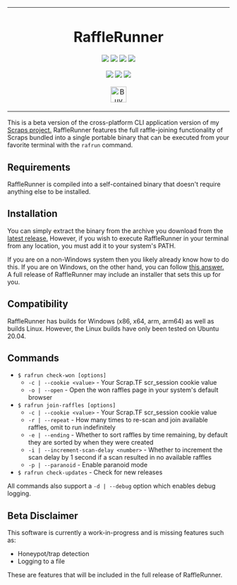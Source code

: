 <p align="center">
	<table>
		<tbody>
			<td align="center">
				<h1>RaffleRunner</h1>
				<p>
					<a href="https://github.com/depthbomb/RaffleRunner/commits"><img src="https://img.shields.io/github/last-commit/depthbomb/RaffleRunner.svg?label=Updated&logo=github&style=flat-square"></a>
					<img src="https://img.shields.io/github/repo-size/depthbomb/RaffleRunner.svg?label=Repo%20Size&logo=github&style=flat-square">
					<a href="https://github.com/depthbomb/RaffleRunner/releases"><img src="https://img.shields.io/github/downloads/depthbomb/RaffleRunner/total.svg?label=Downloads&logo=github&style=flat-square"></a>
					<a href="https://github.com/depthbomb/RaffleRunner/blob/main/LICENSE"><img src="https://img.shields.io/github/license/depthbomb/RaffleRunner.svg?label=License&logo=apache&style=flat-square"></a>
				</p>
				<p>
					<a href="https://github.com/depthbomb/RaffleRunner/releases/latest"><img src="https://img.shields.io/github/release/depthbomb/RaffleRunner.svg?label=Stable&logo=github&style=flat-square"></a>
					<a href="https://github.com/depthbomb/RaffleRunner/releases/latest"><img src="https://img.shields.io/github/release-date/depthbomb/RaffleRunner.svg?label=Released&logo=github&style=flat-square"></a>
					<a href="https://github.com/depthbomb/RaffleRunner/releases/latest"><img src="https://img.shields.io/github/downloads/depthbomb/RaffleRunner/latest/total.svg?label=Downloads&logo=github&style=flat-square"></a>
				</p>
				<p>
					<a href='https://ko-fi.com/O4O1DV77' target='_blank'><img height='36' src='https://cdn.ko-fi.com/cdn/kofi1.png?v=3' alt='Buy Me a Coffee at ko-fi.com' /></a>
				</p>
				<img width="2000" height="0">
			</td>
		</tbody>
	</table>
</p>

This is a beta version of the cross-platform CLI application version of my [Scraps project.](https://github.com/depthbomb/Scraps) RaffleRunner features the full raffle-joining functionality of Scraps bundled into a single portable binary that can be executed from your favorite terminal with the `rafrun` command.

## Requirements

RaffleRunner is compiled into a self-contained binary that doesn't require anything else to be installed.

## Installation

You can simply extract the binary from the archive you download from the [latest release.](https://github.com/depthbomb/RaffleRunner/releases/latest) However, if you wish to execute RaffleRunner in your terminal from any location, you must add it to your system's PATH.

If you are on a non-Windows system then you likely already know how to do this. If you are on Windows, on the other hand, you can follow [this answer.](https://stackoverflow.com/questions/4822400/register-an-exe-so-you-can-run-it-from-any-command-line-in-windows) A full release of RaffleRunner may include an installer that sets this up for you.

## Compatibility

RaffleRunner has builds for Windows (x86, x64, arm, arm64) as well as builds Linux. However, the Linux builds have only been tested on Ubuntu 20.04.

## Commands

- `$ rafrun check-won [options]`
  - `-c | --cookie <value>` - Your Scrap.TF scr_session cookie value
  - `-o | --open` - Open the won raffles page in your system's default browser
- `$ rafrun join-raffles [options]`
  - `-c | --cookie <value>` - Your Scrap.TF scr_session cookie value
  - `-r | --repeat` - How many times to re-scan and join available raffles, omit to run indefinitely
  - `-e | --ending` - Whether to sort raffles by time remaining, by default they are sorted by when they were created
  - `-i | --increment-scan-delay <number>` - Whether to increment the scan delay by 1 second if a scan resulted in no available raffles
  - `-p | --paranoid` - Enable paranoid mode
- `$ rafrun check-updates` - Check for new releases

All commands also support a `-d | --debug` option which enables debug logging.

## Beta Disclaimer

This software is currently a work-in-progress and is missing features such as:

- Honeypot/trap detection
- Logging to a file

These are features that will be included in the full release of RaffleRunner.
